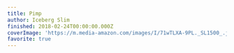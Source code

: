```yaml
---
title: Pimp
author: Iceberg Slim
finished: 2018-02-24T00:00:00.000Z
coverImage: 'https://m.media-amazon.com/images/I/71wTLXA-9PL._SL1500_.jpg'
favorite: true
---
```

